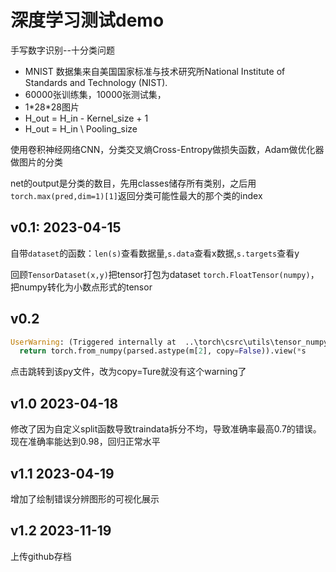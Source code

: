 # 深度学习测试demo

手写数字识别--十分类问题

- MNIST 数据集来自美国国家标准与技术研究所National Institute of Standards and Technology (NIST).
- 60000张训练集，10000张测试集，
- 1\*28\*28图片
- H_out = H_in - Kernel_size + 1
- H_out = H_in \ Pooling_size

使用卷积神经网络CNN，分类交叉熵Cross-Entropy做损失函数，Adam做优化器做图片的分类

net的output是分类的数目，先用classes储存所有类别，之后用`torch.max(pred,dim=1)[1]`返回分类可能性最大的那个类的index

## v0.1: 2023-04-15
自带`dataset`的函数：`len(s)`查看数据量,`s.data`查看x数据,`s.targets`查看y

回顾`TensorDataset(x,y)`把tensor打包为dataset
`torch.FloatTensor(numpy)`，把numpy转化为小数点形式的tensor

## v0.2
```python
UserWarning: (Triggered internally at  ..\torch\csrc\utils\tensor_numpy.cpp:180.)
  return torch.from_numpy(parsed.astype(m[2], copy=False)).view(*s
```
点击跳转到该py文件，改为copy=Ture就没有这个warning了

## v1.0 2023-04-18
修改了因为自定义split函数导致traindata拆分不均，导致准确率最高0.7的错误。现在准确率能达到0.98，回归正常水平

## v1.1 2023-04-19
增加了绘制错误分辨图形的可视化展示

## v1.2 2023-11-19
上传github存档